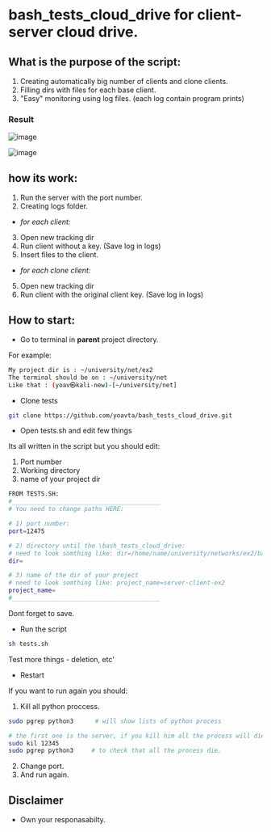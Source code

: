 # bash_tests_cloud_drive for client-server cloud drive.
## What is the purpose of the script: 
1. Creating automatically big number of clients and clone clients. 
2. Filling dirs with files for each base client.
3. "Easy" monitoring using log files. (each log contain program prints)

### Result
![image](https://user-images.githubusercontent.com/70321869/145399182-388ac354-8b2f-4a84-84bd-3b58157f2125.png)


![image](https://user-images.githubusercontent.com/70321869/145399301-4025edab-21b2-4d95-89bd-d55ecc9e9bac.png)


## how its work: 
1. Run the server with the port number.
2. Creating logs folder.
- _for each client:_
3. Open new tracking dir
3. Run client without a key. (Save log in logs)
4. Insert files to the client.
- _for each clone client:_
5. Open new tracking dir
6. Run client with the original client key. (Save log in logs)


## How to start:
- Go to terminal in __parent__ project directory. 


For example:
```bash
My project dir is : ~/university/net/ex2
The terminal should be on : ~/university/net
Like that : (yoav㉿kali-new)-[~/university/net]
```

- Clone tests
```bash
git clone https://github.com/yoavta/bash_tests_cloud_drive.git
```

- Open tests.sh and edit few things

Its all written in the script but you should edit:
1. Port number
2. Working directory
3. name of your project dir
```bash
FROM TESTS.SH:
#_________________________________________
# You need to change paths HERE: 

# 1) port number:
port=12475

# 2) directory until the \bash_tests_cloud_drive:
# need to look somthing like: dir=/home/name/university/networks/ex2/bash_tests_cloud_drive
dir=

# 3) name of the dir of your project
# need to look somthing like: project_name=server-client-ex2
project_name=
#_________________________________________
```
Dont forget to save.

- Run the script
```bash
sh tests.sh
```
Test more things - deletion, etc'


- Restart

If you want to run again you should:
1. Kill all python proccess. 
```bash
sudo pgrep python3      # will show lists of python process
```

```bash
# the first one is the server, if you kill him all the process will die (lets say that is number is 12345)
sudo kil 12345
sudo pgrep python3     # to check that all the process die.
```
2. Change port.
3. And run again.


## Disclaimer
- Own your responasabilty.
